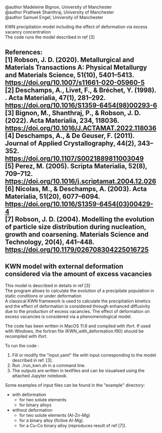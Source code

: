 
@author Madeleine Bignon, University of Manchester  
@author Pratheek Shanthraj, University of Manchester  
@author Samuel Engel, University of Manchester  

KWN precipitation model including the effect of deformation via excess vacancy concentration  
The code runs the model described in ref [3]


References:   
 [1] Robson, J. D. (2020). Metallurgical and Materials Transactions A: Physical Metallurgy and Materials Science, 51(10), 5401–5413. https://doi.org/10.1007/s11661-020-05960-5  
 [2] Deschamps, A., Livet, F., & Bréchet, Y. (1998). . Acta Materialia, 47(1), 281–292. https://doi.org/10.1016/S1359-6454(98)00293-6  
 [3] Bignon, M., Shanthraj, P., & Robson, J. D. (2022). Acta Materialia, 234, 118036. https://doi.org/10.1016/J.ACTAMAT.2022.118036   
 [4] Deschamps, A., & De Geuser, F. (2011). Journal of Applied Crystallography, 44(2), 343–352. https://doi.org/10.1107/S0021889811003049  
 [5] Perez, M. (2005). Scripta Materialia, 52(8), 709–712. https://doi.org/10.1016/j.scriptamat.2004.12.026  
 [6] Nicolas, M., & Deschamps, A. (2003).  Acta Materialia, 51(20), 6077–6094. https://doi.org/10.1016/S1359-6454(03)00429-4    
 [7] Robson, J. D. (2004). Modelling the evolution of particle size distribution during nucleation, growth and coarsening. Materials Science and Technology, 20(4), 441–448. https://doi.org/10.1179/026708304225016725    
-------------------------------------------------------------------------------------------   
KWN model with external deformation considered via the amount of excess vacancies  
-------------------------------------------------------------------------------------------   
This model is described in details in ref [3]  
The program allows to calculate the evolution of a precipitate population in static conditions or under deformation  
A classical KWN framework is used to calculate the precipitation kinetics and the effect of deformation is considered through enhanced diffusivity due to the production of excess vacancies. 
The effect of deformation on excess vacancies is considered via a phenomenological model.    


The code has been written in MacOS 11.6 and compiled with ifort. 
If used with Windows, the fortran file (KWN_with_deformation.f90) should be recompiled with ifort. 

  
To run the code :  
1. Fill or modify the "input.yaml" file with input corresponding to the model described in ref. [3].
2. Run ./run_kwn.sh in a command line.  
3. The outputs are written in textfiles and can be visualised using the attached Jupyter notebook.  


Some examples of input files can be found in the "example" directory: 
- with deformation  
   - for two solute elements
   - for binary alloys 
- without deformation 
   - for two solute elements (Al-Zn-Mg)
   - for a binary alloy (fictive Al-Mg). 
   - for a Cu-Co binary alloy (reproduces result of ref [7]). 
   
